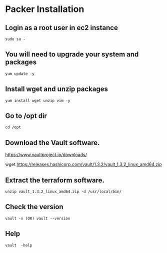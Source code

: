 # Packer Installation 

## Login as a root user in ec2 instance
```
sudo su -
```

## You will need to upgrade your system and packages
```
yum update -y
```

## Install wget and unzip packages
```
yum install wget unzip vim -y
```

## Go to /opt dir
```
cd /opt
```

## Download the Vault software.
https://www.vaultproject.io/downloads/

wget https://releases.hashicorp.com/vault/1.3.2/vault_1.3.2_linux_amd64.zip

## Extract the terraform software.
```
unzip vault_1.3.2_linux_amd64.zip -d /usr/local/bin/
```

## Check the version
```
vault -v (OR) vault --version
```

## Help
```
vault  -help
```

